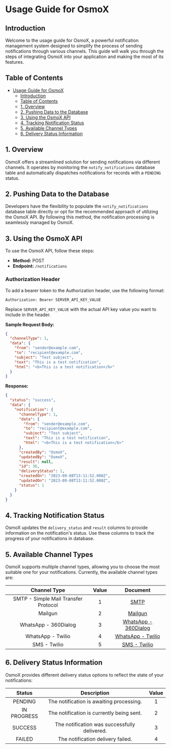 # Usage Guide for OsmoX

## Introduction

Welcome to the usage guide for OsmoX, a powerful notification management system designed to simplify the process of sending notifications through various channels. This guide will walk you through the steps of integrating OsmoX into your application and making the most of its features.

## Table of Contents

- [Usage Guide for OsmoX](#usage-guide-for-osmox)
  - [Introduction](#introduction)
  - [Table of Contents](#table-of-contents)
  - [1. Overview](#1-overview)
  - [2. Pushing Data to the Database](#2-pushing-data-to-the-database)
  - [3. Using the OsmoX API](#3-using-the-osmox-api)
  - [4. Tracking Notification Status](#4-tracking-notification-status)
  - [5. Available Channel Types](#5-available-channel-types)
  - [6. Delivery Status Information](#6-delivery-status-information)

## 1. Overview

OsmoX offers a streamlined solution for sending notifications via different channels. It operates by monitoring the `notify_notifications` database table and automatically dispatches notifications for records with a `PENDING` status.

## 2. Pushing Data to the Database

Developers have the flexibility to populate the `notify_notifications` database table directly or opt for the recommended approach of utilizing the OsmoX API. By following this method, the notification processing is seamlessly managed by OsmoX.

## 3. Using the OsmoX API

To use the OsmoX API, follow these steps:

- **Method:** POST
- **Endpoint:** `/notifications`

### Authorization Header

To add a bearer token to the Authorization header, use the following format:

```plaintext
Authorization: Bearer SERVER_API_KEY_VALUE
```

Replace `SERVER_API_KEY_VALUE` with the actual API key value you want to include in the header.

**Sample Request Body:**

```json
{
  "channelType": 1,
  "data": {
    "from": "sender@example.com",
    "to": "recipient@example.com",
    "subject": "Test subject",
    "text": "This is a test notification",
    "html": "<b>This is a test notification</b>"
  }
}
```

**Response:**

```json
{
  "status": "success",
  "data": {
    "notification": {
      "channelType": 1,
      "data": {
        "from": "sender@example.com",
        "to": "recipient@example.com",
        "subject": "Test subject",
        "text": "This is a test notification",
        "html": "<b>This is a test notification</b>"
      },
      "createdBy": "OsmoX",
      "updatedBy": "OsmoX",
      "result": null,
      "id": 36,
      "deliveryStatus": 1,
      "createdOn": "2023-09-08T13:11:52.000Z",
      "updatedOn": "2023-09-08T13:11:52.000Z",
      "status": 1
    }
  }
}
```

## 4. Tracking Notification Status

OsmoX updates the `delivery_status` and `result` columns to provide information on the notification's status. Use these columns to track the progress of your notifications in database.

## 5. Available Channel Types

OsmoX supports multiple channel types, allowing you to choose the most suitable one for your notifications. Currently, the available channel types are:

|           **Channel Type**           | **Value** |                   **Document**                   |
| :----------------------------------: | :-------: | :----------------------------------------------: |
| SMTP - Simple Mail Transfer Protocol |     1     |             [SMTP](channels/smtp.md)             |
|               Mailgun                |     2     |          [Mailgun](channels/mailgun.md)          |
|         WhatsApp - 360Dialog         |     3     | [WhatsApp - 360Dialog](channels/wa-360Dialog.md) |
|          WhatsApp - Twilio           |     4     |    [WhatsApp - Twilio](channels/wa-Twilio.md)    |
|             SMS - Twilio             |     5     |      [SMS - Twilio](channels/sms-Twilio.md)      |

## 6. Delivery Status Information

OsmoX provides different delivery status options to reflect the state of your notifications:

| **Status**  |               **Description**                | **Value** |
| :---------: | :------------------------------------------: | :-------: |
|   PENDING   |   The notification is awaiting processing.   |     1     |
| IN PROGRESS |  The notification is currently being sent.   |     2     |
|   SUCCESS   | The notification was successfully delivered. |     3     |
|   FAILED    |      The notification delivery failed.       |     4     |
